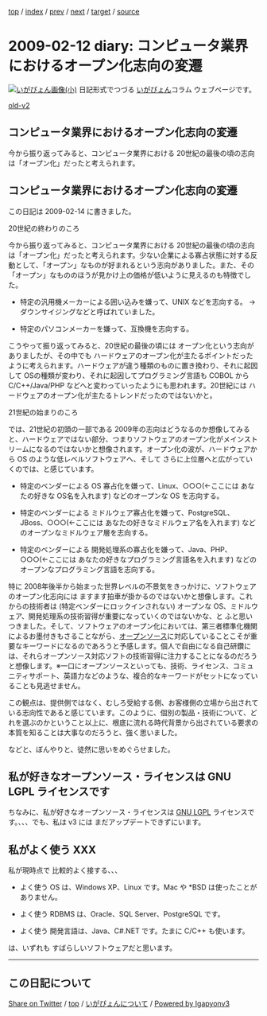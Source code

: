 [top](../index.html) 
 / [index](index.html) 
 / [prev](ig090208.html) 
 / [next](ig090213.html) 
 / [target](https://igapyon.github.io/diary/2009/ig090212.html) 
 / [source](https://github.com/igapyon/diary/blob/gh-pages/2009/ig090212.src.md) 

2009-02-12 diary: コンピュータ業界におけるオープン化志向の変遷
=====================================================================================================
[![いがぴょん画像(小)](https://igapyon.github.io/diary/images/iga200306s.jpg "いがぴょん")](https://igapyon.github.io/diary/memo/memoigapyon.html) 日記形式でつづる [いがぴょん](https://igapyon.github.io/diary/memo/memoigapyon.html)コラム ウェブページです。

[old-v2](ig090212-orig.html)

## コンピュータ業界におけるオープン化志向の変遷

今から振り返ってみると、コンピュータ業界における 20世紀の最後の頃の志向は「オープン化」だったと考えられます。


## コンピュータ業界におけるオープン化志向の変遷

この日記は 2009-02-14 に書きました。

20世紀の終わりのころ

今から振り返ってみると、コンピュータ業界における 20世紀の最後の頃の志向は「オープン化」だったと考えられます。少ない企業による寡占状態に対する反動として、「オープン」なものが好まれるという志向がありました。また、その「オープン」なもののほうが見かけ上の価格が低いように見えるのも特徴でした。

* 特定の汎用機メーカーによる囲い込みを嫌って、UNIX などを志向する。
  →ダウンサイジングなどと呼ばれていました。
  
* 特定のパソコンメーカーを嫌って、互換機を志向する。

こうやって振り返ってみると、20世紀の最後の頃には オープン化という志向がありましたが、その中でも ハードウェアのオープン化が主たるポイントだったように考えられます。ハードウェアが違う種類のものに置き換わり、それに起因して OSの種類が変わり、それに起因してプログラミング言語も
COBOL から C/C++/Java/PHP などへと変わっていったようにも思われます。20世紀には ハードウェアのオープン化が主たるトレンドだったのではないかと。

21世紀の始まりのころ

では、21世紀の初頭の一部である 2009年の志向はどうなるのか想像してみると、ハードウェアではない部分、つまりソフトウェアのオープン化がメインストリームになるのではないかと想像されます。オープン化の波が、ハードウェアから
OS のような低レベルソフトウェアへ、そして さらに上位層へと広がっていくのでは、と感じています。

* 特定のベンダーによる OS 寡占化を嫌って、Linux、○○○(←ここには あなたの好きな OS名を入れます) などのオープンな OS を志向する。
  
* 特定のベンダーによる ミドルウェア寡占化を嫌って、PostgreSQL、JBoss、○○○(←ここには あなたの好きなミドルウェア名を入れます)
  などのオープンなミドルウェア層を志向する。
  
* 特定のベンダーによる 開発処理系の寡占化を嫌って、Java、PHP、○○○(←ここには あなたの好きなプログラミング言語名を入れます) などのオープンなプログラミング言語を志向する。

特に 2008年後半から始まった世界レベルの不景気をきっかけに、ソフトウェアのオープン化志向には ますます拍車が掛かるのではないかと想像します。これからの技術者は
(特定ベンダーにロックインされない) オープンな OS、ミドルウェア、開発処理系の技術習得が重要になっていくのではないかな、と ふと思いつきました。そして、ソフトウェアのオープン化においては、第三者標準化機関によるお墨付きもさることながら、[オープンソース](http://opensource.org/)に対応していることこそが重要なキーワードになるのであろうと予感します。個人で自由になる自己研鑽には、それらオープンソース対応ソフトの技術習得に注力することになるのだろうと想像します。※一口にオープンソースといっても、技術、ライセンス、コミュニティサポート、英語力などのような、複合的なキーワードがセットになっていることも見逃せません。

この観点は、提供側ではなく、むしろ受給する側、お客様側の立場から出されている志向性であると感じています。このように、個別の製品・技術について、どれを選ぶのかということ以上に、根底に流れる時代背景から出されている要求の本質を知ることは大事なのだろうと、強く思いました。

などと、ぼんやりと、徒然に思いをめぐらせました。

## 私が好きなオープンソース・ライセンスは GNU LGPL ライセンスです

ちなみに、私が好きなオープンソース・ライセンスは [GNU LGPL](http://www.gnu.org/copyleft/lesser.html) ライセンスです。、、、でも、私は v3 には まだアップデートできずにいます。

## 私がよく使う XXX

私が現時点で 比較的よく接する、、、

* よく使う OS は、Windows XP、Linux です。Mac や *BSD は使ったことがありません。
  
* よく使う RDBMS は、Oracle、SQL Server、PostgreSQL です。
  
* よく使う 開発言語は、Java、C#.NET です。たまに C/C++ も使います。

は、いずれも すばらしいソフトウェアだと思います。


----------------------------------------------------------------------------------------------------

## この日記について

[Share on Twitter](https://twitter.com/intent/tweet?hashtags=igapyon%2Cdiary%2C%E3%81%84%E3%81%8C%E3%81%B4%E3%82%87%E3%82%93&text=%E3%82%B3%E3%83%B3%E3%83%94%E3%83%A5%E3%83%BC%E3%82%BF%E6%A5%AD%E7%95%8C%E3%81%AB%E3%81%8A%E3%81%91%E3%82%8B%E3%82%AA%E3%83%BC%E3%83%97%E3%83%B3%E5%8C%96%E5%BF%97%E5%90%91%E3%81%AE%E5%A4%89%E9%81%B7&url=https%3A%2F%2Figapyon.github.io%2Fdiary%2F2009%2Fig090212.html) / [top](../index.html) / [いがぴょんについて](https://igapyon.github.io/diary/memo/memoigapyon.html) / [Powered by Igapyonv3](https://github.com/igapyon/igapyonv3)
